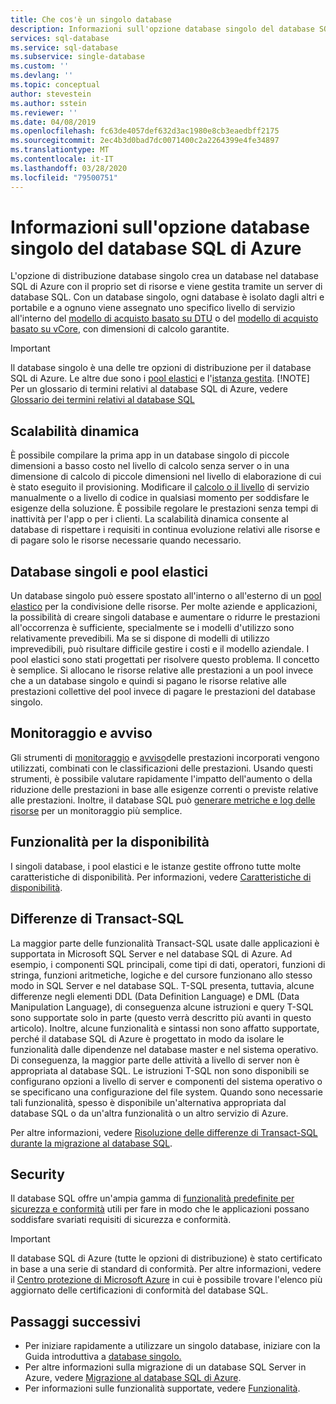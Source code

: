 ```yaml
---
title: Che cos'è un singolo database
description: Informazioni sull'opzione database singolo del database SQL di Azure
services: sql-database
ms.service: sql-database
ms.subservice: single-database
ms.custom: ''
ms.devlang: ''
ms.topic: conceptual
author: stevestein
ms.author: sstein
ms.reviewer: ''
ms.date: 04/08/2019
ms.openlocfilehash: fc63de4057def632d3ac1980e8cb3eaedbff2175
ms.sourcegitcommit: 2ec4b3d0bad7dc0071400c2a2264399e4fe34897
ms.translationtype: MT
ms.contentlocale: it-IT
ms.lasthandoff: 03/28/2020
ms.locfileid: "79500751"
---
```

# <a name="what-is-a-single-database-in-azure-sql-database"></a>Informazioni sull'opzione database singolo del database SQL di Azure

L'opzione di distribuzione database singolo crea un database nel database SQL di Azure con il proprio set di risorse e viene gestita tramite un server di database SQL. Con un database singolo, ogni database è isolato dagli altri e portabile e a ognuno viene assegnato uno specifico livello di servizio all'interno del [modello di acquisto basato su DTU](sql-database-service-tiers-dtu.md) o del [modello di acquisto basato su vCore](sql-database-service-tiers-vcore.md), con dimensioni di calcolo garantite.

> [!IMPORTANT]
> Il database singolo è una delle tre opzioni di distribuzione per il database SQL di Azure. Le altre due sono i [pool elastici](sql-database-elastic-pool.md) e l'[istanza gestita](sql-database-managed-instance.md).
> [!NOTE]
> Per un glossario di termini relativi al database SQL di Azure, vedere [Glossario dei termini relativi al database SQL](sql-database-glossary-terms.md)

## <a name="dynamic-scalability"></a>Scalabilità dinamica

È possibile compilare la prima app in un database singolo di piccole dimensioni a basso costo nel livello di calcolo senza server o in una dimensione di calcolo di piccole dimensioni nel livello di elaborazione di cui è stato eseguito il provisioning. Modificare il [calcolo o il livello](sql-database-single-database-scale.md) di servizio manualmente o a livello di codice in qualsiasi momento per soddisfare le esigenze della soluzione. È possibile regolare le prestazioni senza tempi di inattività per l'app o per i clienti. La scalabilità dinamica consente al database di rispettare i requisiti in continua evoluzione relativi alle risorse e di pagare solo le risorse necessarie quando necessario.

## <a name="single-databases-and-elastic-pools"></a>Database singoli e pool elastici

Un database singolo può essere spostato all'interno o all'esterno di un [pool elastico](sql-database-elastic-pool.md) per la condivisione delle risorse. Per molte aziende e applicazioni, la possibilità di creare singoli database e aumentare o ridurre le prestazioni all'occorrenza è sufficiente, specialmente se i modelli d'utilizzo sono relativamente prevedibili. Ma se si dispone di modelli di utilizzo imprevedibili, può risultare difficile gestire i costi e il modello aziendale. I pool elastici sono stati progettati per risolvere questo problema. Il concetto è semplice. Si allocano le risorse relative alle prestazioni a un pool invece che a un database singolo e quindi si pagano le risorse relative alle prestazioni collettive del pool invece di pagare le prestazioni del database singolo.

## <a name="monitoring-and-alerting"></a>Monitoraggio e avviso

Gli strumenti di [monitoraggio](sql-database-performance-guidance.md) e [avviso](sql-database-insights-alerts-portal.md)delle prestazioni incorporati vengono utilizzati, combinati con le classificazioni delle prestazioni. Usando questi strumenti, è possibile valutare rapidamente l'impatto dell'aumento o della riduzione delle prestazioni in base alle esigenze correnti o previste relative alle prestazioni. Inoltre, il database SQL può [generare metriche e log delle risorse](sql-database-metrics-diag-logging.md) per un monitoraggio più semplice.

## <a name="availability-capabilities"></a>Funzionalità per la disponibilità

I singoli database, i pool elastici e le istanze gestite offrono tutte molte caratteristiche di disponibilità. Per informazioni, vedere [Caratteristiche di disponibilità](sql-database-technical-overview.md#availability-capabilities).

## <a name="transact-sql-differences"></a>Differenze di Transact-SQL

La maggior parte delle funzionalità Transact-SQL usate dalle applicazioni è supportata in Microsoft SQL Server e nel database SQL di Azure. Ad esempio, i componenti SQL principali, come tipi di dati, operatori, funzioni di stringa, funzioni aritmetiche, logiche e del cursore funzionano allo stesso modo in SQL Server e nel database SQL. T-SQL presenta, tuttavia, alcune differenze negli elementi DDL (Data Definition Language) e DML (Data Manipulation Language), di conseguenza alcune istruzioni e query T-SQL sono supportate solo in parte (questo verrà descritto più avanti in questo articolo).
Inoltre, alcune funzionalità e sintassi non sono affatto supportate, perché il database SQL di Azure è progettato in modo da isolare le funzionalità dalle dipendenze nel database master e nel sistema operativo. Di conseguenza, la maggior parte delle attività a livello di server non è appropriata al database SQL. Le istruzioni T-SQL non sono disponibili se configurano opzioni a livello di server e componenti del sistema operativo o se specificano una configurazione del file system. Quando sono necessarie tali funzionalità, spesso è disponibile un'alternativa appropriata dal database SQL o da un'altra funzionalità o un altro servizio di Azure.

Per altre informazioni, vedere [Risoluzione delle differenze di Transact-SQL durante la migrazione al database SQL](sql-database-transact-sql-information.md).

## <a name="security"></a>Security

Il database SQL offre un'ampia gamma di [funzionalità predefinite per sicurezza e conformità](sql-database-security-overview.md) utili per fare in modo che le applicazioni possano soddisfare svariati requisiti di sicurezza e conformità.

> [!IMPORTANT]
> Il database SQL di Azure (tutte le opzioni di distribuzione) è stato certificato in base a una serie di standard di conformità. Per altre informazioni, vedere il [Centro protezione di Microsoft Azure](https://gallery.technet.microsoft.com/Overview-of-Azure-c1be3942) in cui è possibile trovare l'elenco più aggiornato delle certificazioni di conformità del database SQL.

## <a name="next-steps"></a>Passaggi successivi

- Per iniziare rapidamente a utilizzare un singolo database, iniziare con la Guida introduttiva a [database singolo.](sql-database-single-database-quickstart-guide.md)
- Per altre informazioni sulla migrazione di un database SQL Server in Azure, vedere [Migrazione al database SQL di Azure](sql-database-single-database-migrate.md).
- Per informazioni sulle funzionalità supportate, vedere [Funzionalità](sql-database-features.md).
